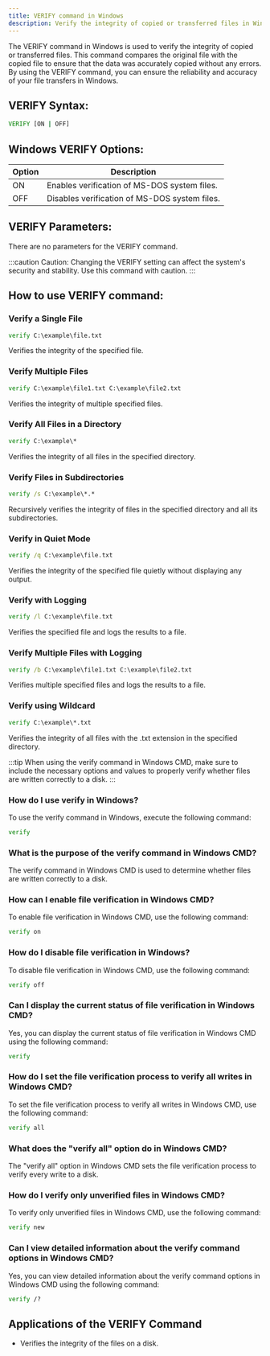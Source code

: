 ```yaml
---
title: VERIFY command in Windows
description: Verify the integrity of copied or transferred files in Windows using the VERIFY command.
---
```


The VERIFY command in Windows is used to verify the integrity of copied or transferred files. This command compares the original file with the copied file to ensure that the data was accurately copied without any errors. By using the VERIFY command, you can ensure the reliability and accuracy of your file transfers in Windows.

## VERIFY Syntax:
```cmd
VERIFY [ON | OFF]
```

## Windows VERIFY Options:
| Option | Description                              |
|--------|------------------------------------------|
| ON     | Enables verification of MS-DOS system files. |
| OFF    | Disables verification of MS-DOS system files.|

## VERIFY Parameters:
There are no parameters for the VERIFY command.

:::caution
Caution: Changing the VERIFY setting can affect the system's security and stability. Use this command with caution.
:::
## How to use VERIFY command:
### Verify a Single File
```cmd
verify C:\example\file.txt
```
Verifies the integrity of the specified file.

### Verify Multiple Files
```cmd
verify C:\example\file1.txt C:\example\file2.txt
```
Verifies the integrity of multiple specified files.

### Verify All Files in a Directory
```cmd
verify C:\example\*
```
Verifies the integrity of all files in the specified directory.

### Verify Files in Subdirectories
```cmd
verify /s C:\example\*.*
```
Recursively verifies the integrity of files in the specified directory and all its subdirectories.

### Verify in Quiet Mode
```cmd
verify /q C:\example\file.txt
```
Verifies the integrity of the specified file quietly without displaying any output.

### Verify with Logging
```cmd
verify /l C:\example\file.txt
```
Verifies the specified file and logs the results to a file.

### Verify Multiple Files with Logging
```cmd
verify /b C:\example\file1.txt C:\example\file2.txt
```
Verifies multiple specified files and logs the results to a file.

### Verify using Wildcard
```cmd
verify C:\example\*.txt
```
Verifies the integrity of all files with the .txt extension in the specified directory.


:::tip
When using the verify command in Windows CMD, make sure to include the necessary options and values to properly verify whether files are written correctly to a disk.
:::

### How do I use verify in Windows?
To use the verify command in Windows, execute the following command:
```cmd
verify
```

### What is the purpose of the verify command in Windows CMD?
The verify command in Windows CMD is used to determine whether files are written correctly to a disk.

### How can I enable file verification in Windows CMD?
To enable file verification in Windows CMD, use the following command:
```cmd
verify on
```

### How do I disable file verification in Windows?
To disable file verification in Windows CMD, use the following command:
```cmd
verify off
```

### Can I display the current status of file verification in Windows CMD?
Yes, you can display the current status of file verification in Windows CMD using the following command:
```cmd
verify
```

### How do I set the file verification process to verify all writes in Windows CMD?
To set the file verification process to verify all writes in Windows CMD, use the following command:
```cmd
verify all
```

### What does the "verify all" option do in Windows CMD?
The "verify all" option in Windows CMD sets the file verification process to verify every write to a disk.

### How do I verify only unverified files in Windows CMD?
To verify only unverified files in Windows CMD, use the following command:
```cmd
verify new
```

### Can I view detailed information about the verify command options in Windows CMD?
Yes, you can view detailed information about the verify command options in Windows CMD using the following command:
```cmd
verify /?
```

## Applications of the VERIFY Command

- Verifies the integrity of the files on a disk.